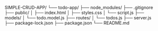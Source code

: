 SIMPLE-CRUD-APP/
└── todo-app/
    ├── node_modules/
    ├── .gitignore
    ├── public/
    │   ├── index.html
    │   ├── styles.css
    │   └── script.js
    ├── models/
    │   └── todo.model.js
    ├── routes/
    │   └── todos.js
    ├── server.js
    ├── package-lock.json
    ├── package.json
    └── README.md